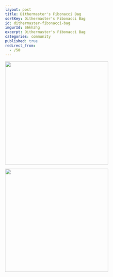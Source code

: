 ```yaml
---
layout: post
title: Dithermaster's Fibonacci Bag
sortKey: Dithermaster's Fibonacci Bag
id: dithermaster-fibonacci-bag
imgurId: S6khzhg
excerpt: Dithermaster's Fibonacci Bag
categories: community
published: true
redirect_from:
  - /50
---
```


<a target="_blank" href="https://i.imgur.com/S6khzhg.gif"><img src="https://i.imgur.com/S6khzhg.gif" style="width:340px" class="img-responsive" /></a>

<a target="_blank" href="https://i.imgur.com/CGLgdvR.png"><img src="https://i.imgur.com/CGLgdvR.png" style="width:340px" class="img-responsive" /></a>

<!-- <blockquote class="twitter-tweet"><p lang="en" dir="ltr">Thank you! I was going to share it with you so I’m glad you saw it! Here is a video. <a href="https://t.co/XCp3enphAK">pic.twitter.com/XCp3enphAK</a></p>&mdash; Dithermaster (@Dithermaster) <a href="https://twitter.com/Dithermaster/status/1457574539022512131?ref_src=twsrc%5Etfw">November 8, 2021</a></blockquote> <script async src="https://platform.twitter.com/widgets.js" charset="utf-8"></script>

<blockquote class="twitter-tweet"><p lang="en" dir="ltr">Yes! We culled the color palettes to fit the application and added a delay to the pulse sweeps, which we made red. Those and the CNC’ed compass rose make a Martian detector for a “War of the Worlds” themed steampunk convention. 2500 mAh USB battery ran it for 7-8 hours.</p>&mdash; Dithermaster (@Dithermaster) <a href="https://twitter.com/Dithermaster/status/1457524576779489284?ref_src=twsrc%5Etfw">November 8, 2021</a></blockquote> <script async src="https://platform.twitter.com/widgets.js" charset="utf-8"></script> -->
